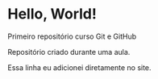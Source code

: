 # Hello, World!
 Primeiro repositório curso Git e GitHub

 Repositório criado durante uma aula.

Essa linha eu adicionei diretamente no site.
